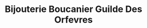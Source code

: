 ---
title: "Bijouterie Boucanier Guilde Des Orfevres"
url: /grasse/bijouterie-boucanier-guilde-des-orfevres/
shop: Schmuck
---